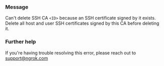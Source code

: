 
### Message
Can't delete SSH CA <code>&lt;ID&gt;</code> because an SSH certificate signed by it exists. Delete all host and user SSH certificates signed by this CA before deleting it.

### Further help
If you're having trouble resolving this error, please reach out to [support@ngrok.com](mailto:support@ngrok.com?subject=Help%20with%20ERR_NGROK_1964)

